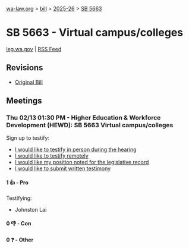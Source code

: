 [wa-law.org](/) > [bill](/bill/) > [2025-26](/bill/2025-26/) > [SB 5663](/bill/2025-26/sb/5663/)

# SB 5663 - Virtual campus/colleges
[leg.wa.gov](https://app.leg.wa.gov/billsummary?BillNumber=5663&Year=2025&Initiative=false) | [RSS Feed](./rss.xml)

## Revisions
* [Original Bill](1/)

## Meetings
### Thu 02/13 01:30 PM - Higher Education & Workforce Development (HEWD): SB 5663 Virtual campus/colleges
Sign up to testify:
* [I would like to testify in person during the hearing](https://app.leg.wa.gov/csi/Testifier/Add?chamber=House&mId=32785&aId=163763&caId=25761&tId=1)
* [I would like to testify remotely](https://app.leg.wa.gov/csi/Testifier/Add?chamber=House&mId=32785&aId=163763&caId=25761&tId=2)
* [I would like my position noted for the legislative record](https://app.leg.wa.gov/csi/Testifier/Add?chamber=House&mId=32785&aId=163763&caId=25761&tId=3)
* [I would like to submit written testimony](https://app.leg.wa.gov/csi/Testifier/Add?chamber=House&mId=32785&aId=163763&caId=25761&tId=4)

#### 1 👍 - Pro
Testifying:
* Johnston Lai

#### 0 👎 - Con

#### 0 ❓ - Other
